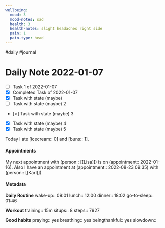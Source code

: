 ```yaml
---
wellbeing:
  mood: 3
  mood-notes: sad
  health: 3
  health-notes: slight headaches right side
  pain: 1
  pain-type: head
---
```

#daily #journal

# Daily Note 2022-01-07

- [ ] Task 1 of 2022-01-07
- [x] Completed Task of 2022-01-07
- [x] Task with state (maybe)
- [ ] Task with state (maybe) 2
- [>] Task with state (maybe) 3
- [x] Task with state (maybe) 4
- [x] Task with state (maybe) 5

Today I ate [icecream:: 0] and [buns:: 1].

#### Appointments
My next appointment with (person:: [[Lisa]]) is on (appointment:: 2022-01-16).
Also I have an appointment at (appointment:: 2022-08-23 09:35) with (person:: [[Karl]])

#### Metadata

**Daily Routine**
wake-up:: 09:01
lunch:: 12:00
dinner:: 18:02
go-to-sleep:: 01:46

**Workout**
training:: 15m
situps:: 8
steps:: 7927

**Good habits**
praying:: yes
breathing:: yes
beingthankful:: yes
slowdown:: 

